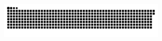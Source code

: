 <picture>
  <source media="(prefers-color-scheme: dark)" srcset="https://raw.githubusercontent.com/MarineHakobyan/MarineHakobyan/ef2e533f4ed156117bca400529bfb0bcbb0e77d3/github-contribution-grid-snake-dark.svg" />
  <source media="(prefers-color-scheme: light)" srcset="https://raw.githubusercontent.com/MarineHakobyan/MarineHakobyan/ef2e533f4ed156117bca400529bfb0bcbb0e77d3/github-contribution-grid-snake.svg" />
  <img alt="github-snake" src="https://raw.githubusercontent.com/MarineHakobyan/MarineHakobyan/ef2e533f4ed156117bca400529bfb0bcbb0e77d3/github-contribution-grid-snake-dark.svg" />
</picture>
